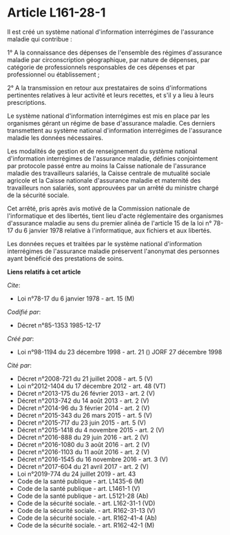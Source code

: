 # Article L161-28-1

Il est créé un système national d'information interrégimes de l'assurance maladie qui contribue :

1° A la connaissance des dépenses de l'ensemble des régimes d'assurance maladie par circonscription géographique, par nature
de dépenses, par catégorie de professionnels responsables de ces dépenses et par professionnel ou établissement ;

2° A la transmission en retour aux prestataires de soins d'informations pertinentes relatives à leur activité et leurs
recettes, et s'il y a lieu à leurs prescriptions.

Le système national d'information interrégimes est mis en place par les organismes gérant un régime de base d'assurance
maladie. Ces derniers transmettent au système national d'information interrégimes de l'assurance maladie les données
nécessaires.

Les modalités de gestion et de renseignement du système national d'information interrégimes de l'assurance maladie, définies
conjointement par protocole passé entre au moins la Caisse nationale de l'assurance maladie des travailleurs salariés, la
Caisse centrale de mutualité sociale agricole et la Caisse nationale d'assurance maladie et maternité des travailleurs non
salariés, sont approuvées par un arrêté du ministre chargé de la sécurité sociale.

Cet arrêté, pris après avis motivé de la Commission nationale de l'informatique et des libertés, tient lieu d'acte
réglementaire des organismes d'assurance maladie au sens du premier alinéa de l'article 15 de la loi n° 78-17 du 6 janvier
1978 relative à l'informatique, aux fichiers et aux libertés.

Les données reçues et traitées par le système national d'information interrégimes de l'assurance maladie préservent
l'anonymat des personnes ayant bénéficié des prestations de soins.

**Liens relatifs à cet article**

_Cite_:

  - Loi n°78-17 du 6 janvier 1978 - art. 15 (M)

_Codifié par_:

  - Décret n°85-1353 1985-12-17

_Créé par_:

  - Loi n°98-1194 du 23 décembre 1998 - art. 21 () JORF 27 décembre 1998

_Cité par_:

  - Décret n°2008-721 du 21 juillet 2008 - art. 5 (V)
  - Loi n°2012-1404 du 17 décembre 2012 - art. 48 (VT)
  - Décret n°2013-175 du 26 février 2013 - art. 2 (V)
  - Décret n°2013-742 du 14 août 2013 - art. 2 (V)
  - Décret n°2014-96 du 3 février 2014 - art. 2 (V)
  - Décret n°2015-343 du 26 mars 2015 - art. 5 (V)
  - Décret n°2015-717 du 23 juin 2015 - art. 5 (V)
  - Décret n°2015-1418 du 4 novembre 2015 - art. 2 (V)
  - Décret n°2016-888 du 29 juin 2016 - art. 2 (V)
  - Décret n°2016-1080 du 3 août 2016 - art. 2 (V)
  - Décret n°2016-1103 du 11 août 2016 - art. 2 (V)
  - Décret n°2016-1545 du 16 novembre 2016 - art. 3 (V)
  - Décret n°2017-604 du 21 avril 2017 - art. 2 (V)
  - Loi n°2019-774 du 24 juillet 2019 - art. 43
  - Code de la santé publique - art. L1435-6 (M)
  - Code de la santé publique - art. L1461-1 (V)
  - Code de la santé publique - art. L5121-28 (Ab)
  - Code de la sécurité sociale. - art. L162-31-1 (VD)
  - Code de la sécurité sociale. - art. R162-31-13 (V)
  - Code de la sécurité sociale. - art. R162-41-4 (Ab)
  - Code de la sécurité sociale. - art. R162-42-1 (M)
